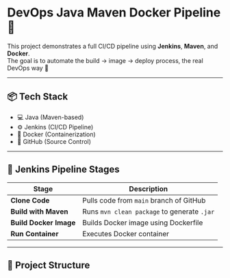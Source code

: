 # DevOps Java Maven Docker Pipeline 🚀

This project demonstrates a full CI/CD pipeline using **Jenkins**, **Maven**, and **Docker**.  
The goal is to automate the build → image → deploy process, the real DevOps way 🐳

---

## 📦 Tech Stack

- 💻 Java (Maven-based)
- ⚙️ Jenkins (CI/CD Pipeline)
- 🐳 Docker (Containerization)
- 🔗 GitHub (Source Control)

---

## 🔧 Jenkins Pipeline Stages

| Stage              | Description                                           |
|--------------------|-------------------------------------------------------|
| **Clone Code**      | Pulls code from `main` branch of GitHub              |
| **Build with Maven**| Runs `mvn clean package` to generate `.jar`          |
| **Build Docker Image** | Builds Docker image using Dockerfile           |
| **Run Container**   | Executes Docker container                            |

---

## 📁 Project Structure



